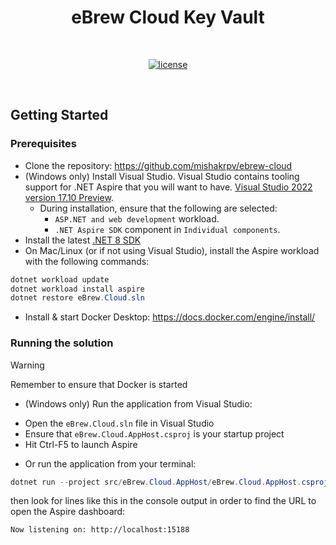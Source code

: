 <div align="center">

# eBrew Cloud Key Vault

<br />

[![license](https://img.shields.io/badge/license-Apache%20V2-blue)](LICENSE)

<br />

</div>

## Getting Started

### Prerequisites

- Clone the repository: https://github.com/mishakrpv/ebrew-cloud
- (Windows only) Install Visual Studio. Visual Studio contains tooling support for .NET Aspire that you will want to have. [Visual Studio 2022 version 17.10 Preview](https://visualstudio.microsoft.com/vs/preview/).
    - During installation, ensure that the following are selected:
        - `ASP.NET and web development` workload.
        - `.NET Aspire SDK` component in `Individual components`.
- Install the latest [.NET 8 SDK](https://github.com/dotnet/installer#installers-and-binaries)
- On Mac/Linux (or if not using Visual Studio), install the Aspire workload with the following commands:
```powershell
dotnet workload update
dotnet workload install aspire
dotnet restore eBrew.Cloud.sln
```
- Install & start Docker Desktop:  https://docs.docker.com/engine/install/

### Running the solution

> [!WARNING]
> Remember to ensure that Docker is started

* (Windows only) Run the application from Visual Studio:
- Open the `eBrew.Cloud.sln` file in Visual Studio
- Ensure that `eBrew.Cloud.AppHost.csproj` is your startup project
- Hit Ctrl-F5 to launch Aspire

* Or run the application from your terminal:
```powershell
dotnet run --project src/eBrew.Cloud.AppHost/eBrew.Cloud.AppHost.csproj
```
then look for lines like this in the console output in order to find the URL to open the Aspire dashboard:
```sh
Now listening on: http://localhost:15188
```
